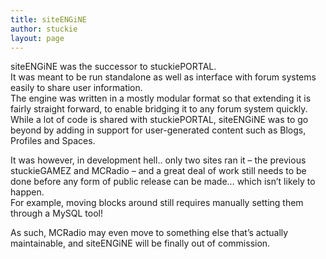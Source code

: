 ```yaml
---
title: siteENGiNE
author: stuckie
layout: page
---
```

﻿﻿siteENGiNE was the successor to stuckiePORTAL.  
It was meant to be run standalone as well as interface with forum systems easily to share user information.  
The engine was written in a mostly modular format so that extending it is fairly straight forward, to enable bridging it to any forum system quickly.  
While a lot of code is shared with stuckiePORTAL, siteENGiNE was to go beyond by adding in support for user-generated content such as Blogs, Profiles and Spaces.

It was however, in development hell.. only two sites ran it &#8211; the previous stuckieGAMEZ and MCRadio &#8211; and a great deal of work still needs to be done before any form of public release can be made&#8230; which isn&#8217;t likely to happen.  
For example, moving blocks around still requires manually setting them through a MySQL tool!

As such, MCRadio may even move to something else that&#8217;s actually maintainable, and siteENGiNE will be finally out of commission.